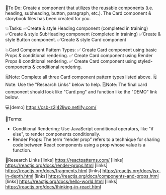 🎯To Do: Create a <Card /> component that utilizes the reusable components (i.e. heading, subheading, button, paragraph, etc.). The Card component & storybook files has been created for you.

💥Tasks:
✅Create & style Heading component (completed in training)
✅Create & style SubHeading component (completed in training)
✅Create & style Button component.
✅Create & style Card component

💥Card Component Pattern Types:
✅ Create Card component using basic Props & conditional rendering.
✅ Create Card component using Render Props & conditional rendering.
✅ Create Card component using styled-components & conditional rendering.

🗒Note: Complete all three Card component pattern types listed above.
🗒Note: Use the "Research Links" below to help.
🗒Note: The final card component should look like "Card.png" and function like the "DEMO" link below.

💻[demo] https://csb-z2j42ljwp.netlify.com/

🤖Terms:

- Conditional Rendering: Use JavaScript conditional operators, like "if else", to render components conditionally.
- Render Props: The term “render prop” refers to a technique for sharing code between React components using a prop whose value is a function.

🔗Research Links
[links] https://reactpatterns.com/
[links] https://reactjs.org/docs/render-props.html
[links] https://reactjs.org/docs/fragments.html
[links] https://reactjs.org/docs/jsx-in-depth.html
[links] https://reactjs.org/docs/components-and-props.html
[links] https://reactjs.org/docs/hello-world.html
[links] https://reactjs.org/docs/thinking-in-react.html
